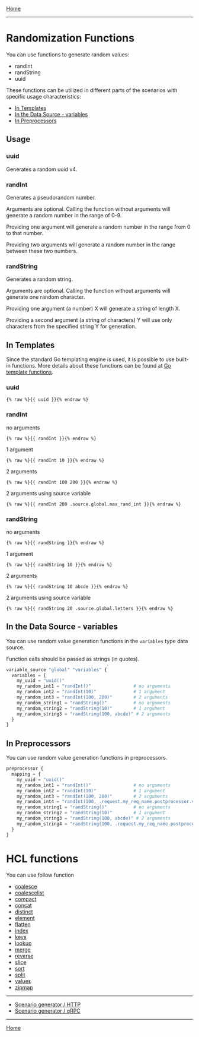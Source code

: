 [Home](../../index.md)

---

# Randomization Functions

You can use functions to generate random values:
- randInt
- randString
- uuid

These functions can be utilized in different parts of the scenarios with specific usage characteristics:
- [In Templates](#in-templates)
- [In the Data Source - variables](#in-the-data-source---variables)
- [In Preprocessors](#in-preprocessors)

## Usage

### uuid

Generates a random uuid v4.

### randInt

Generates a pseudorandom number.

Arguments are optional. Calling the function without arguments will generate a random number in the range of 0-9.

Providing one argument will generate a random number in the range from 0 to that number.

Providing two arguments will generate a random number in the range between these two numbers.

### randString

Generates a random string.

Arguments are optional. Calling the function without arguments will generate one random character.

Providing one argument (a number) X will generate a string of length X.

Providing a second argument (a string of characters) Y will use only characters from the specified string Y for generation.

## In Templates

Since the standard Go templating engine is used, it is possible to use built-in functions. More details about these 
functions can be found at [Go template functions](https://pkg.go.dev/text/template#hdr-Functions).

### uuid

```gotemplate
{% raw %}{{ uuid }}{% endraw %}
```

### randInt

no arguments
```gotemplate
{% raw %}{{ randInt }}{% endraw %}
```

1 argument
```gotemplate
{% raw %}{{ randInt 10 }}{% endraw %}
```

2 arguments
```gotemplate
{% raw %}{{ randInt 100 200 }}{% endraw %}
```

2 arguments using source variable
```gotemplate
{% raw %}{{ randInt 200 .source.global.max_rand_int }}{% endraw %} 
```

### randString

no arguments
```gotemplate
{% raw %}{{ randString }}{% endraw %}
```

1 argument
```gotemplate
{% raw %}{{ randString 10 }}{% endraw %}
```

2 arguments
```gotemplate
{% raw %}{{ randString 10 abcde }}{% endraw %}
```

2 arguments using source variable
```gotemplate
{% raw %}{{ randString 20 .source.global.letters }}{% endraw %}
```

## In the Data Source - variables

You can use random value generation functions in the `variables` type data source.

Function calls should be passed as strings (in quotes).

```terraform
variable_source "global" "variables" {
  variables = {
    my_uuid = "uuid()"
    my_random_int1 = "randInt()"                # no arguments
    my_random_int2 = "randInt(10)"              # 1 argument
    my_random_int3 = "randInt(100, 200)"        # 2 arguments
    my_random_string1 = "randString()"          # no arguments
    my_random_string2 = "randString(10)"        # 1 argument
    my_random_string3 = "randString(100, abcde)" # 2 arguments
  }
}
```

## In Preprocessors

You can use random value generation functions in preprocessors.

```terraform
preprocessor {
  mapping = {
    my_uuid = "uuid()"
    my_random_int1 = "randInt()"                # no arguments
    my_random_int2 = "randInt(10)"              # 1 argument
    my_random_int3 = "randInt(100, 200)"        # 2 arguments
    my_random_int4 = "randInt(100, .request.my_req_name.postprocessor.var_from_response)" # 2 arguments, using from response of request my_req_name
    my_random_string1 = "randString()"          # no arguments
    my_random_string2 = "randString(10)"        # 1 argument
    my_random_string3 = "randString(100, abcde)" # 2 arguments
    my_random_string4 = "randString(100, .request.my_req_name.postprocessor.var_from_response)"  # 2 arguments, using from response of request my_req_name
  }
}
```

# HCL functions

You can use follow function 

- [coalesce](https://developer.hashicorp.com/packer/docs/templates/hcl_templates/functions/collection/coalesce)
- [coalescelist](https://developer.hashicorp.com/packer/docs/templates/hcl_templates/functions/collection/coalescelist)
- [compact](https://developer.hashicorp.com/packer/docs/templates/hcl_templates/functions/collection/compact)
- [concat](https://developer.hashicorp.com/packer/docs/templates/hcl_templates/functions/collection/concat)
- [distinct](https://developer.hashicorp.com/packer/docs/templates/hcl_templates/functions/collection/distinct)
- [element](https://developer.hashicorp.com/packer/docs/templates/hcl_templates/functions/collection/element)
- [flatten](https://developer.hashicorp.com/packer/docs/templates/hcl_templates/functions/collection/flatten)
- [index](https://developer.hashicorp.com/packer/docs/templates/hcl_templates/functions/collection/index-fn)
- [keys](https://developer.hashicorp.com/packer/docs/templates/hcl_templates/functions/collection/keys)
- [lookup](https://developer.hashicorp.com/packer/docs/templates/hcl_templates/functions/collection/lookup)
- [merge](https://developer.hashicorp.com/packer/docs/templates/hcl_templates/functions/collection/merge)
- [reverse](https://developer.hashicorp.com/packer/docs/templates/hcl_templates/functions/collection/reverse)
- [slice](https://developer.hashicorp.com/packer/docs/templates/hcl_templates/functions/collection/slice)
- [sort](https://developer.hashicorp.com/packer/docs/templates/hcl_templates/functions/collection/sort)
- [split](https://developer.hashicorp.com/packer/docs/templates/hcl_templates/functions/string/split)
- [values](https://developer.hashicorp.com/packer/docs/templates/hcl_templates/functions/collection/values)
- [zipmap](https://developer.hashicorp.com/packer/docs/templates/hcl_templates/functions/collection/zipmap)


---

- [Scenario generator / HTTP](../scenario-http-generator.md)
- [Scenario generator / gRPC](../scenario-grpc-generator.md)

---

[Home](../../index.md)
